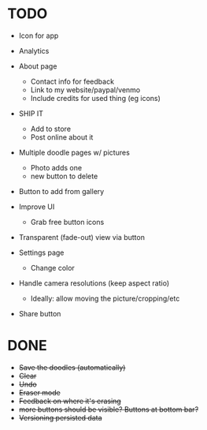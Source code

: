 # TODO

* Icon for app 
* Analytics
* About page
    * Contact info for feedback
    * Link to my website/paypal/venmo
    * Include credits for used thing (eg icons)
* SHIP IT
    * Add to store
    * Post online about it
    
* Multiple doodle pages w/ pictures
    * Photo adds one
    * new button to delete
* Button to add from gallery
* Improve UI
    * Grab free button icons
* Transparent (fade-out) view via button
* Settings page
    * Change color
* Handle camera resolutions (keep aspect ratio)
    * Ideally: allow moving the picture/cropping/etc
* Share button


# DONE

* ~~Save the doodles (automatically)~~
* ~~Clear~~
* ~~Undo~~
* ~~Eraser mode~~
* ~~Feedback on where it's erasing~~
* ~~more buttons should be visible? Buttons at bottom bar?~~  
* ~~Versioning persisted data~~

